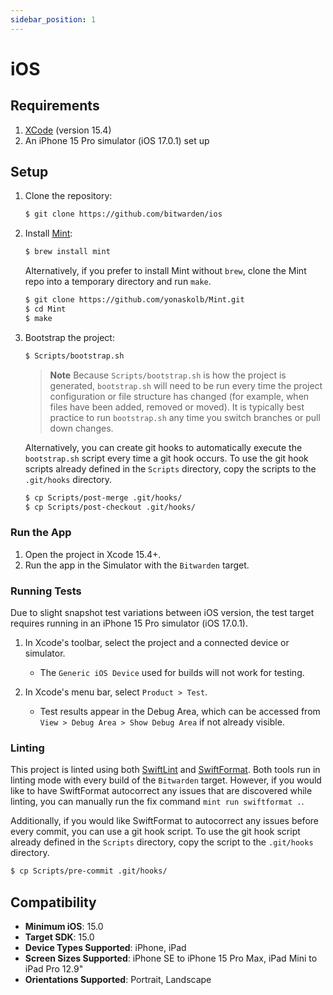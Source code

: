 ```yaml
---
sidebar_position: 1
---
```


# iOS

## Requirements

1. [XCode](https://developer.apple.com/xcode/) (version 15.4)
2. An iPhone 15 Pro simulator (iOS 17.0.1) set up

## Setup

1. Clone the repository:

   ```sh
   $ git clone https://github.com/bitwarden/ios
   ```

2. Install [Mint](https://github.com/yonaskolb/mint):

   ```sh
   $ brew install mint
   ```

   Alternatively, if you prefer to install Mint without `brew`, clone the Mint repo into a temporary
   directory and run `make`.

   ```sh
   $ git clone https://github.com/yonaskolb/Mint.git
   $ cd Mint
   $ make
   ```

3. Bootstrap the project:

   ```sh
   $ Scripts/bootstrap.sh
   ```

   > **Note** Because `Scripts/bootstrap.sh` is how the project is generated, `bootstrap.sh` will
   > need to be run every time the project configuration or file structure has changed (for example,
   > when files have been added, removed or moved). It is typically best practice to run
   > `bootstrap.sh` any time you switch branches or pull down changes.

   Alternatively, you can create git hooks to automatically execute the `bootstrap.sh` script every
   time a git hook occurs. To use the git hook scripts already defined in the `Scripts` directory,
   copy the scripts to the `.git/hooks` directory.

   ```sh
   $ cp Scripts/post-merge .git/hooks/
   $ cp Scripts/post-checkout .git/hooks/
   ```

### Run the App

1. Open the project in Xcode 15.4+.
2. Run the app in the Simulator with the `Bitwarden` target.

### Running Tests

Due to slight snapshot test variations between iOS version, the test target requires running in an
iPhone 15 Pro simulator (iOS 17.0.1).

1. In Xcode's toolbar, select the project and a connected device or simulator.

   - The `Generic iOS Device` used for builds will not work for testing.

2. In Xcode's menu bar, select `Product > Test`.
   - Test results appear in the Debug Area, which can be accessed from
     `View > Debug Area > Show Debug Area` if not already visible.

### Linting

This project is linted using both [SwiftLint](https://github.com/realm/SwiftLint) and
[SwiftFormat](https://github.com/nicklockwood/SwiftFormat). Both tools run in linting mode with
every build of the `Bitwarden` target. However, if you would like to have SwiftFormat autocorrect
any issues that are discovered while linting, you can manually run the fix command
`mint run swiftformat .`.

Additionally, if you would like SwiftFormat to autocorrect any issues before every commit, you can
use a git hook script. To use the git hook script already defined in the `Scripts` directory, copy
the script to the `.git/hooks` directory.

```sh
$ cp Scripts/pre-commit .git/hooks/
```

## Compatibility

- **Minimum iOS**: 15.0
- **Target SDK**: 15.0
- **Device Types Supported**: iPhone, iPad
- **Screen Sizes Supported**: iPhone SE to iPhone 15 Pro Max, iPad Mini to iPad Pro 12.9"
- **Orientations Supported**: Portrait, Landscape
